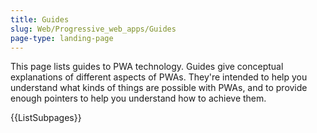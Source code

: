 ```yaml
---
title: Guides
slug: Web/Progressive_web_apps/Guides
page-type: landing-page
---
```




This page lists guides to PWA technology. Guides give conceptual explanations of different aspects of PWAs. They're intended to help you understand what kinds of things are possible with PWAs, and to provide enough pointers to help you understand how to achieve them.

{{ListSubpages}}
